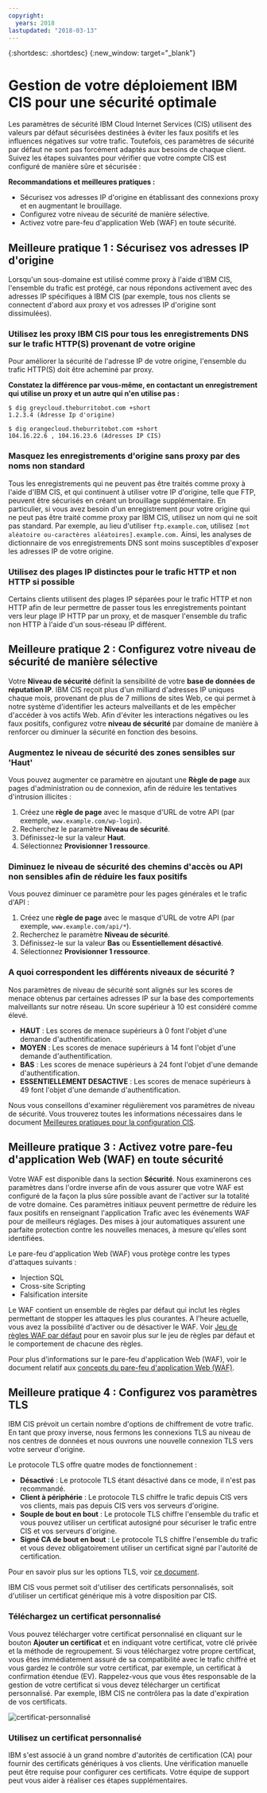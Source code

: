 ```yaml
---
copyright:
  years: 2018
lastupdated: "2018-03-13"
---
```


{:shortdesc: .shortdesc}
{:new_window: target="_blank"}

# Gestion de votre déploiement IBM CIS pour une sécurité optimale

Les paramètres de sécurité IBM Cloud Internet Services (CIS) utilisent des valeurs par défaut sécurisées destinées à éviter les faux positifs et les influences négatives sur votre trafic. Toutefois, ces paramètres de sécurité par défaut ne sont pas forcément adaptés aux besoins de chaque client. Suivez les étapes suivantes pour vérifier que votre compte CIS est configuré de manière sûre et sécurisée :

**Recommandations et meilleures pratiques :**

* Sécurisez vos adresses IP d'origine en établissant des connexions proxy et en augmentant le brouillage.
* Configurez votre niveau de sécurité de manière sélective.
* Activez votre pare-feu d'application Web (WAF) en toute sécurité.

## Meilleure pratique 1 : Sécurisez vos adresses IP d'origine

Lorsqu'un sous-domaine est utilisé comme proxy à l'aide d'IBM CIS, l'ensemble du trafic est protégé, car nous répondons activement avec des adresses IP spécifiques à IBM CIS (par exemple, tous nos clients se connectent d'abord aux proxy et vos adresses IP d'origine sont dissimulées).

### Utilisez les proxy IBM CIS pour tous les enregistrements DNS sur le trafic HTTP(S) provenant de votre origine

Pour améliorer la sécurité de l'adresse IP de votre origine, l'ensemble du trafic HTTP(S) doit être acheminé par proxy.

**Constatez la différence par vous-même, en contactant un enregistrement qui utilise un proxy et un autre qui n'en utilise pas :**

```
$ dig greycloud.theburritobot.com +short
1.2.3.4 (Adresse Ip d'origine)

$ dig orangecloud.theburritobot.com +short
104.16.22.6 , 104.16.23.6 (Adresses IP CIS)
```

### Masquez les enregistrements d'origine sans proxy par des noms non standard
Tous les enregistrements qui ne peuvent pas être traités comme proxy à l'aide d'IBM CIS, et qui continuent à utiliser votre IP d'origine, telle que FTP, peuvent être sécurisés en créant un brouillage supplémentaire. En particulier, si vous avez besoin d'un enregistrement pour votre origine qui ne peut pas être traité comme proxy par IBM CIS, utilisez un nom qui ne soit pas standard. Par exemple, au lieu d'utiliser `ftp.example.com`, utilisez `[mot aléatoire ou-caractères aléatoires].example.com.` Ainsi, les analyses de dictionnaire de vos enregistrements DNS sont moins susceptibles d'exposer les adresses IP de votre origine.

### Utilisez des plages IP distinctes pour le trafic HTTP et non HTTP si possible
Certains clients utilisent des plages IP séparées pour le trafic HTTP et non HTTP afin de leur permettre de passer tous les enregistrements pointant vers leur plage IP HTTP par un proxy, et de masquer l'ensemble du trafic non HTTP à l'aide d'un sous-réseau IP différent.

## Meilleure pratique 2 : Configurez votre niveau de sécurité de manière sélective
Votre **Niveau de sécurité** définit la sensibilité de votre **base de données de réputation IP**. IBM CIS reçoit plus d'un milliard d'adresses IP uniques chaque mois,  provenant de plus de 7 millions de sites Web, ce qui permet à notre système d'identifier les acteurs malveillants et de les empêcher d'accéder à vos actifs Web. Afin d'éviter les interactions négatives ou les faux positifs, configurez votre **niveau de sécurité** par domaine de manière à renforcer ou diminuer la sécurité en fonction des besoins.

### Augmentez le niveau de sécurité des zones sensibles sur 'Haut'
Vous pouvez augmenter ce paramètre en ajoutant une **Règle de page** aux pages d'administration ou de connexion, afin de réduire les tentatives d'intrusion illicites :

1. Créez une **règle de page** avec le masque d'URL de votre API (par exemple, `www.example.com/wp-login`). 
2. Recherchez le paramètre **Niveau de sécurité**.
3. Définissez-le sur la valeur **Haut**.
4. Sélectionnez **Provisionner 1 ressource**.

### Diminuez le niveau de sécurité des chemins d'accès ou API non sensibles afin de réduire les faux positifs
Vous pouvez diminuer ce paramètre pour les pages générales et le trafic d'API : 

1. Créez une **règle de page** avec le masque d'URL de votre API (par exemple, `www.example.com/api/*`).
2. Recherchez le paramètre **Niveau de sécurité**.
3. Définissez-le sur la valeur **Bas** ou **Essentiellement désactivé**.
4. Sélectionnez **Provisionner 1 ressource**.

### A quoi correspondent les différents niveaux de sécurité ?
Nos paramètres de niveau de sécurité sont alignés sur les scores de menace obtenus par certaines adresses IP sur la base des comportements malveillants sur notre réseau. Un score supérieur à 10 est considéré comme élevé.

* **HAUT** : Les scores de menace supérieurs à 0 font l'objet d'une demande d'authentification.
* **MOYEN** : Les scores de menace supérieurs à 14 font l'objet d'une demande d'authentification.
* **BAS** : Les scores de menace supérieurs à 24 font l'objet d'une demande d'authentification.
* **ESSENTIELLEMENT DESACTIVE** : Les scores de menace supérieurs à 49 font l'objet d'une demande d'authentification.

Nous vous conseillons d'examiner régulièrement vos paramètres de niveau de sécurité. Vous trouverez toutes les informations nécessaires dans le document [Meilleures pratiques pour la configuration CIS](best-practices.html). 

## Meilleure pratique 3 : Activez votre pare-feu d'application Web (WAF) en toute sécurité
Votre WAF est disponible dans la section **Sécurité**. Nous examinerons ces paramètres dans l'ordre inverse afin de vous assurer que votre WAF est configuré de la façon la plus sûre possible avant de l'activer sur la totalité de votre domaine. Ces paramètres initiaux peuvent permettre de réduire les faux positifs en renseignant l'application Trafic avec les événements WAF pour de meilleurs réglages. Des mises à jour automatiques assurent une parfaite protection contre les nouvelles menaces, à mesure qu'elles sont identifiées.

Le pare-feu d'application Web (WAF) vous protège contre les types d'attaques suivants :
* Injection SQL
* Cross-site Scripting
* Falsification intersite

Le WAF contient un ensemble de règles par défaut qui inclut les règles permettant de stopper les attaques les plus courantes. A l'heure actuelle, vous avez la possibilité d'activer ou de désactiver le WAF. Voir [Jeu de règles WAF par défaut](waf-rule-set.html) pour en savoir plus sur le jeu de règles par défaut et le comportement de chacune des règles.

Pour plus d'informations sur le pare-feu d'application Web (WAF), voir le document relatif aux [concepts du pare-feu d'application Web (WAF)](waf-concept.html). 

## Meilleure pratique 4 : Configurez vos paramètres TLS
IBM CIS prévoit un certain nombre d'options de chiffrement de votre trafic. En tant que proxy inverse, nous fermons les connexions TLS au niveau de nos centres de données et nous ouvrons une nouvelle connexion TLS vers votre serveur d'origine.

Le protocole TLS offre quatre modes de fonctionnement :
* **Désactivé** : Le protocole TLS étant désactivé dans ce mode, il n'est pas recommandé.
* **Client à périphérie** : Le protocole TLS chiffre le trafic depuis CIS vers vos clients, mais pas depuis CIS vers vos serveurs d'origine.
* **Souple de bout en bout** : Le protocole TLS chiffre l'ensemble du trafic et vous pouvez utiliser un certificat autosigné pour sécuriser le trafic entre CIS et vos serveurs d'origine.
* **Signé CA de bout en bout** : Le protocole TLS chiffre l'ensemble du trafic et vous devez obligatoirement utiliser un certificat signé par l'autorité de certification.

Pour en savoir plus sur les options TLS, voir [ce document](ssl-options.html).

IBM CIS vous permet soit d'utiliser des certificats personnalisés, soit d'utiliser un certificat générique mis à votre disposition par CIS.

### Téléchargez un certificat personnalisé
Vous pouvez télécharger votre certificat personnalisé en cliquant sur le bouton **Ajouter un certificat** et en indiquant votre certificat, votre clé privée et la méthode de regroupement. Si vous téléchargez votre propre certificat, vous êtes immédiatement assuré de sa compatibilité avec le trafic chiffré et vous gardez le contrôle sur votre certificat, par exemple, un certificat à confirmation étendue (EV). Rappelez-vous que vous êtes responsable de la gestion de votre certificat si vous devez télécharger un certificat personnalisé. Par exemple, IBM CIS ne contrôlera pas la date d'expiration de vos certificats. 

![certificat-personnalisé](images/upload-custom-certificate.png)

### Utilisez un certificat personnalisé
IBM s'est associé à un grand nombre d'autorités de certification (CA) pour fournir des certificats génériques à vos clients. Une vérification manuelle peut être requise pour configurer ces certificats. Votre équipe de support peut vous aider à réaliser ces étapes supplémentaires.
